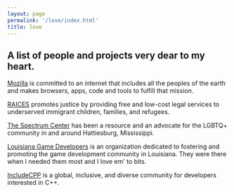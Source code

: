 ```yaml
---
layout: page
permalink: '/love/index.html'
title: love
---
```


## A list of people and projects very dear to my heart.

[Mozilla](https://www.mozilla.org) is committed to an internet that includes all the peoples of the earth and makes browsers, apps, code and tools to fulfill that mission.

[RAICES](https://www.raicestexas.org/) promotes justice by providing free and low-cost legal services to underserved immigrant children, families, and refugees.

[The Spectrum Center](http://hattiesburgpride.com/) has been a resource and an advocate for the LGBTQ+ community in and around Hattiesburg, Mississippi.

[Louisiana Game Developers](https://www.lagd.network/) is an organization dedicated to fostering and promoting the game development community in Louisiana. They were there when I needed them most and I love em' to bits.

[IncludeCPP](https://www.includecpp.org/) is a global, inclusive, and diverse community for developers interested in C++.

[//]: # 'TODO: re-evaluate these'
